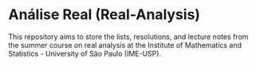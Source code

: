 # Análise Real (Real-Analysis) 

This repository aims to store the lists, resolutions, and lecture notes from the summer course on real analysis at the Institute of Mathematics and Statistics - University of São Paulo (IME-USP).
